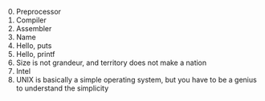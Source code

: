 0. Preprocessor 
1. Compiler 
2. Assembler 
3. Name 
4. Hello, puts 
5. Hello, printf 
6. Size is not grandeur, and territory does not make a nation 
7. Intel 
8. UNIX is basically a simple operating system, but you have to be a genius to understand the simplicity 
